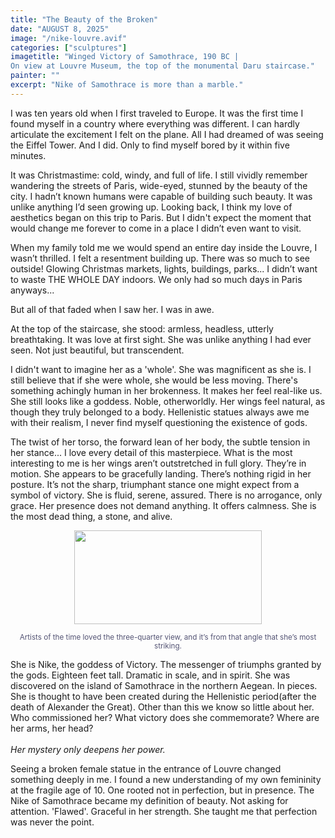 ```yaml
---
title: "The Beauty of the Broken"
date: "AUGUST 8, 2025"
image: "/nike-louvre.avif"
categories: ["sculptures"]
imagetitle: "Winged Victory of Samothrace, 190 BC | 
On view at Louvre Museum, the top of the monumental Daru staircase."
painter: ""
excerpt: "Nike of Samothrace is more than a marble."
---
```


I was ten years old when I first traveled to Europe.
It was the first time I found myself in a country where everything was different. 
I can hardly articulate the excitement I felt on the plane. 
All I had dreamed of was seeing the Eiffel Tower. And I did. 
Only to find myself bored by it within five minutes.    

It was Christmastime: cold, windy, and full of life.
I still vividly remember wandering the streets of Paris, wide-eyed, stunned by the beauty of the city.
I hadn’t known humans were capable of building such beauty. 
It was unlike anything I’d seen growing up. 
Looking back, I think my love of aesthetics began 
on this trip to Paris. 
But I didn't expect the moment that would change me forever to come in a place I didn’t even want to visit.     

When my family told me we would spend an entire day inside the Louvre,
I wasn’t thrilled. I felt a resentment building up.
There was so much to see outside! Glowing Christmas markets, lights, buildings, parks... 
I didn’t want to waste THE WHOLE DAY indoors. We only had so much days in Paris anyways...

But all of that faded when I saw her. I was in awe.     

At the top of the staircase, she stood: 
armless, headless, utterly breathtaking.
It was love at first sight. 
She was unlike anything I had ever seen. Not just beautiful, 
but transcendent.   

I didn't want to imagine her as a 'whole'. She was 
magnificent as she is. I still believe 
that if she were whole, she would be less moving.
There's something achingly human in her brokenness. 
It makes her feel real-like us. She still looks like a goddess. Noble, otherworldly.
Her wings feel natural, as though they truly belonged to a body.
Hellenistic statues always awe me with their realism, I never find
myself questioning the existence of gods.   

The twist of her torso, the forward lean of her body,
the subtle tension in her stance... I love every detail of this masterpiece. 
What is the most interesting to me is her wings aren’t outstretched in 
full glory. They’re in motion. She appears to be gracefully landing. 
There’s nothing rigid in her posture.
It’s not the sharp, triumphant stance one might expect 
from a symbol of victory. She is fluid, serene, assured. 
There is no arrogance, only grace. Her presence does not 
demand anything. It offers calmness. She is the most dead thing, a stone, and alive.


<div align="center">
  <img src="/nike-34-angle.avif" width="300" height="150">
    <p style="color: rgba(15,16,61,0.71)"><small>Artists of the time loved the three-quarter view, and it’s from that angle
that she’s most striking.</small></p>
</div>

She is Nike, the goddess of Victory. 
The messenger of triumphs granted by the gods. 
Eighteen feet tall. Dramatic in scale, 
and in spirit. She was discovered on 
the island of Samothrace in the northern Aegean.
In pieces. She is thought to have been created 
during the Hellenistic period(after the death 
of Alexander the Great). Other than this we know so little about her. 
Who commissioned her? What victory does she 
commemorate? Where are her arms, her head?  
<br/>
*Her mystery only deepens her power.*

Seeing a broken female statue in the entrance of Louvre changed something deeply in me. 
I found a new understanding of my own femininity at the fragile age of 10. One rooted not in perfection, but in presence.
The Nike of Samothrace became my definition of beauty. Not asking for attention. 
'Flawed'. Graceful in her strength. She taught me that perfection was never the point.


